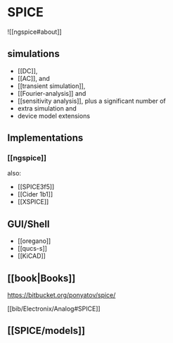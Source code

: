 # SPICE

![[ngspice#about]]

## simulations
- [[DC]], 
- [[AC]], and 
- [[transient simulation]], 
- [[Fourier-analysis]] and 
- [[sensitivity analysis]], plus a significant number of 
- extra simulation and 
- device model extensions


## Implementations

### [[ngspice]]

also:
- [[SPICE3f5]]
- [[Cider 1b1]]
- [[XSPICE]]

## GUI/Shell
- [[oregano]]
- [[qucs-s]]
- [[KiCAD]]

## [[book|Books]]
https://bitbucket.org/ponyatov/spice/

[[bib/Electronix/Analog#SPICE]]

## [[SPICE/models]]
